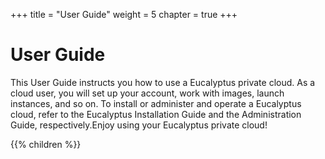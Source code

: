 +++
title = "User Guide"
weight = 5
chapter = true
+++


# User Guide
This User Guide instructs you how to use a Eucalyptus private cloud. As a cloud user, you will set up your account, work with images, launch instances, and so on. To install or administer and operate a Eucalyptus cloud, refer to the Eucalyptus Installation Guide and the Administration Guide, respectively.Enjoy using your Eucalyptus private cloud! 



{{% children %}}
